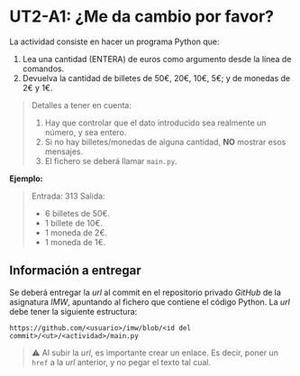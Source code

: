 # UT2-A1: ¿Me da cambio por favor?

La actividad consiste en hacer un programa Python que:

1. Lea una cantidad (ENTERA) de euros como argumento desde la línea de comandos.
2. Devuelva la cantidad de billetes de 50€, 20€, 10€, 5€; y de monedas de 2€ y 1€.

> Detalles a tener en cuenta:
> 1. Hay que controlar que el dato introducido sea realmente un número, y sea entero.
> 2. Si no hay billetes/monedas de alguna cantidad, **NO** mostrar esos mensajes.
> 3. El fichero se deberá llamar `main.py`.

**Ejemplo:**

> Entrada: 313
> Salida:
>   * 6 billetes de 50€.
>   * 1 billete de 10€.
>   * 1 moneda de 2€.
>   * 1 moneda de 1€.

## Información a entregar

Se deberá entregar la *url* al commit en el repositorio privado *GitHub* de la asignatura *IMW*, apuntando al fichero que contiene el código Python. La *url* debe tener la siguiente estructura:

```
https://github.com/<usuario>/imw/blob/<id del commit>/<ut>/<actividad>/main.py
```

> ⚠️ Al subir la *url*, es importante crear un enlace. Es decir, poner un `href` a la *url* anterior, y no pegar el texto tal cual.
